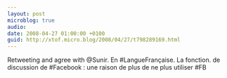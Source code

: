 ```yaml
---
layout: post
microblog: true
audio: 
date: 2008-04-27 01:00:00 +0100
guid: http://xtof.micro.blog/2008/04/27/t798289169.html
---
```

Retweeting and agree with @Sunir. En #LangueFrançaise. La fonction. de discussion de #Facebook : une raison de plus de ne plus utiliser #FB
